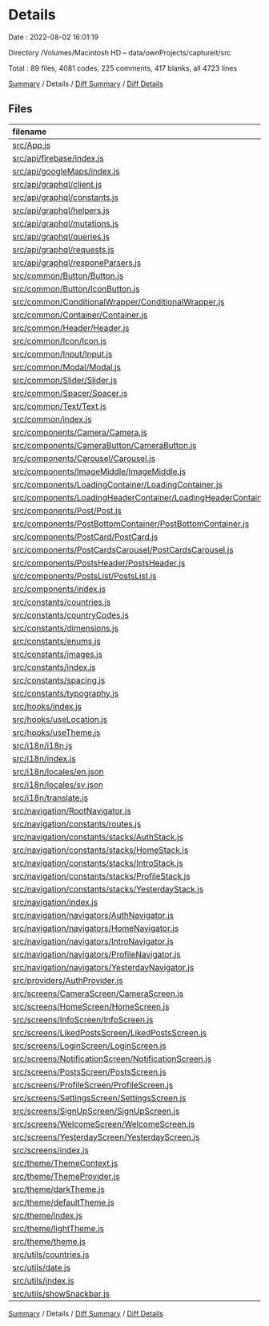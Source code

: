 # Details

Date : 2022-08-02 16:01:19

Directory /Volumes/Macintosh HD – data/ownProjects/captureit/src

Total : 89 files,  4081 codes, 225 comments, 417 blanks, all 4723 lines

[Summary](results.md) / Details / [Diff Summary](diff.md) / [Diff Details](diff-details.md)

## Files
| filename | language | code | comment | blank | total |
| :--- | :--- | ---: | ---: | ---: | ---: |
| [src/App.js](/src/App.js) | JavaScript | 30 | 0 | 4 | 34 |
| [src/api/firebase/index.js](/src/api/firebase/index.js) | JavaScript | 20 | 0 | 3 | 23 |
| [src/api/googleMaps/index.js](/src/api/googleMaps/index.js) | JavaScript | 17 | 0 | 3 | 20 |
| [src/api/graphql/client.js](/src/api/graphql/client.js) | JavaScript | 22 | 0 | 4 | 26 |
| [src/api/graphql/constants.js](/src/api/graphql/constants.js) | JavaScript | 1 | 0 | 1 | 2 |
| [src/api/graphql/helpers.js](/src/api/graphql/helpers.js) | JavaScript | 5 | 0 | 1 | 6 |
| [src/api/graphql/mutations.js](/src/api/graphql/mutations.js) | JavaScript | 33 | 0 | 6 | 39 |
| [src/api/graphql/queries.js](/src/api/graphql/queries.js) | JavaScript | 113 | 0 | 10 | 123 |
| [src/api/graphql/requests.js](/src/api/graphql/requests.js) | JavaScript | 162 | 4 | 17 | 183 |
| [src/api/graphql/responeParsers.js](/src/api/graphql/responeParsers.js) | JavaScript | 68 | 0 | 14 | 82 |
| [src/common/Button/Button.js](/src/common/Button/Button.js) | JavaScript | 128 | 0 | 8 | 136 |
| [src/common/Button/IconButton.js](/src/common/Button/IconButton.js) | JavaScript | 125 | 0 | 6 | 131 |
| [src/common/ConditionalWrapper/ConditionalWrapper.js](/src/common/ConditionalWrapper/ConditionalWrapper.js) | JavaScript | 3 | 0 | 2 | 5 |
| [src/common/Container/Container.js](/src/common/Container/Container.js) | JavaScript | 22 | 0 | 5 | 27 |
| [src/common/Header/Header.js](/src/common/Header/Header.js) | JavaScript | 137 | 0 | 8 | 145 |
| [src/common/Icon/Icon.js](/src/common/Icon/Icon.js) | JavaScript | 50 | 0 | 7 | 57 |
| [src/common/Input/Input.js](/src/common/Input/Input.js) | JavaScript | 66 | 0 | 9 | 75 |
| [src/common/Modal/Modal.js](/src/common/Modal/Modal.js) | JavaScript | 41 | 0 | 3 | 44 |
| [src/common/Slider/Slider.js](/src/common/Slider/Slider.js) | JavaScript | 34 | 0 | 2 | 36 |
| [src/common/Spacer/Spacer.js](/src/common/Spacer/Spacer.js) | JavaScript | 26 | 0 | 5 | 31 |
| [src/common/Text/Text.js](/src/common/Text/Text.js) | JavaScript | 103 | 0 | 12 | 115 |
| [src/common/index.js](/src/common/index.js) | JavaScript | 24 | 0 | 1 | 25 |
| [src/components/Camera/Camera.js](/src/components/Camera/Camera.js) | JavaScript | 62 | 0 | 8 | 70 |
| [src/components/CameraButton/CameraButton.js](/src/components/CameraButton/CameraButton.js) | JavaScript | 43 | 0 | 3 | 46 |
| [src/components/Carousel/Carousel.js](/src/components/Carousel/Carousel.js) | JavaScript | 32 | 0 | 2 | 34 |
| [src/components/ImageMiddle/ImageMiddle.js](/src/components/ImageMiddle/ImageMiddle.js) | JavaScript | 25 | 0 | 3 | 28 |
| [src/components/LoadingContainer/LoadingContainer.js](/src/components/LoadingContainer/LoadingContainer.js) | JavaScript | 20 | 0 | 4 | 24 |
| [src/components/LoadingHeaderContainer/LoadingHeaderContainer.js](/src/components/LoadingHeaderContainer/LoadingHeaderContainer.js) | JavaScript | 29 | 0 | 4 | 33 |
| [src/components/Post/Post.js](/src/components/Post/Post.js) | JavaScript | 134 | 0 | 11 | 145 |
| [src/components/PostBottomContainer/PostBottomContainer.js](/src/components/PostBottomContainer/PostBottomContainer.js) | JavaScript | 130 | 0 | 6 | 136 |
| [src/components/PostCard/PostCard.js](/src/components/PostCard/PostCard.js) | JavaScript | 80 | 10 | 7 | 97 |
| [src/components/PostCardsCarousel/PostCardsCarousel.js](/src/components/PostCardsCarousel/PostCardsCarousel.js) | JavaScript | 18 | 0 | 3 | 21 |
| [src/components/PostsHeader/PostsHeader.js](/src/components/PostsHeader/PostsHeader.js) | JavaScript | 31 | 0 | 3 | 34 |
| [src/components/PostsList/PostsList.js](/src/components/PostsList/PostsList.js) | JavaScript | 57 | 0 | 8 | 65 |
| [src/components/index.js](/src/components/index.js) | JavaScript | 26 | 0 | 1 | 27 |
| [src/constants/countries.js](/src/constants/countries.js) | JavaScript | 4 | 0 | 1 | 5 |
| [src/constants/countryCodes.js](/src/constants/countryCodes.js) | JavaScript | 4 | 0 | 2 | 6 |
| [src/constants/dimensions.js](/src/constants/dimensions.js) | JavaScript | 20 | 0 | 1 | 21 |
| [src/constants/enums.js](/src/constants/enums.js) | JavaScript | 7 | 0 | 1 | 8 |
| [src/constants/images.js](/src/constants/images.js) | JavaScript | 6 | 0 | 2 | 8 |
| [src/constants/index.js](/src/constants/index.js) | JavaScript | 28 | 0 | 1 | 29 |
| [src/constants/spacing.js](/src/constants/spacing.js) | JavaScript | 8 | 9 | 2 | 19 |
| [src/constants/typography.js](/src/constants/typography.js) | JavaScript | 62 | 0 | 2 | 64 |
| [src/hooks/index.js](/src/hooks/index.js) | JavaScript | 3 | 0 | 2 | 5 |
| [src/hooks/useLocation.js](/src/hooks/useLocation.js) | JavaScript | 18 | 0 | 2 | 20 |
| [src/hooks/useTheme.js](/src/hooks/useTheme.js) | JavaScript | 4 | 0 | 3 | 7 |
| [src/i18n/i18n.js](/src/i18n/i18n.js) | JavaScript | 13 | 5 | 8 | 26 |
| [src/i18n/index.js](/src/i18n/index.js) | JavaScript | 2 | 0 | 2 | 4 |
| [src/i18n/locales/en.json](/src/i18n/locales/en.json) | JSON | 49 | 0 | 1 | 50 |
| [src/i18n/locales/sv.json](/src/i18n/locales/sv.json) | JSON | 17 | 0 | 1 | 18 |
| [src/i18n/translate.js](/src/i18n/translate.js) | JavaScript | 4 | 5 | 1 | 10 |
| [src/navigation/RootNavigator.js](/src/navigation/RootNavigator.js) | JavaScript | 27 | 0 | 4 | 31 |
| [src/navigation/constants/routes.js](/src/navigation/constants/routes.js) | JavaScript | 17 | 0 | 1 | 18 |
| [src/navigation/constants/stacks/AuthStack.js](/src/navigation/constants/stacks/AuthStack.js) | JavaScript | 33 | 0 | 3 | 36 |
| [src/navigation/constants/stacks/HomeStack.js](/src/navigation/constants/stacks/HomeStack.js) | JavaScript | 46 | 0 | 3 | 49 |
| [src/navigation/constants/stacks/IntroStack.js](/src/navigation/constants/stacks/IntroStack.js) | JavaScript | 3 | 0 | 2 | 5 |
| [src/navigation/constants/stacks/ProfileStack.js](/src/navigation/constants/stacks/ProfileStack.js) | JavaScript | 42 | 0 | 2 | 44 |
| [src/navigation/constants/stacks/YesterdayStack.js](/src/navigation/constants/stacks/YesterdayStack.js) | JavaScript | 9 | 0 | 2 | 11 |
| [src/navigation/index.js](/src/navigation/index.js) | JavaScript | 3 | 0 | 2 | 5 |
| [src/navigation/navigators/AuthNavigator.js](/src/navigation/navigators/AuthNavigator.js) | JavaScript | 27 | 0 | 4 | 31 |
| [src/navigation/navigators/HomeNavigator.js](/src/navigation/navigators/HomeNavigator.js) | JavaScript | 109 | 1 | 10 | 120 |
| [src/navigation/navigators/IntroNavigator.js](/src/navigation/navigators/IntroNavigator.js) | JavaScript | 26 | 0 | 4 | 30 |
| [src/navigation/navigators/ProfileNavigator.js](/src/navigation/navigators/ProfileNavigator.js) | JavaScript | 26 | 0 | 4 | 30 |
| [src/navigation/navigators/YesterdayNavigator.js](/src/navigation/navigators/YesterdayNavigator.js) | JavaScript | 27 | 0 | 4 | 31 |
| [src/providers/AuthProvider.js](/src/providers/AuthProvider.js) | JavaScript | 94 | 2 | 15 | 111 |
| [src/screens/CameraScreen/CameraScreen.js](/src/screens/CameraScreen/CameraScreen.js) | JavaScript | 409 | 6 | 31 | 446 |
| [src/screens/HomeScreen/HomeScreen.js](/src/screens/HomeScreen/HomeScreen.js) | JavaScript | 63 | 0 | 6 | 69 |
| [src/screens/InfoScreen/InfoScreen.js](/src/screens/InfoScreen/InfoScreen.js) | JavaScript | 6 | 0 | 2 | 8 |
| [src/screens/LikedPostsScreen/LikedPostsScreen.js](/src/screens/LikedPostsScreen/LikedPostsScreen.js) | JavaScript | 54 | 69 | 8 | 131 |
| [src/screens/LoginScreen/LoginScreen.js](/src/screens/LoginScreen/LoginScreen.js) | JavaScript | 97 | 0 | 5 | 102 |
| [src/screens/NotificationScreen/NotificationScreen.js](/src/screens/NotificationScreen/NotificationScreen.js) | JavaScript | 6 | 0 | 3 | 9 |
| [src/screens/PostsScreen/PostsScreen.js](/src/screens/PostsScreen/PostsScreen.js) | JavaScript | 47 | 0 | 5 | 52 |
| [src/screens/ProfileScreen/ProfileScreen.js](/src/screens/ProfileScreen/ProfileScreen.js) | JavaScript | 181 | 47 | 13 | 241 |
| [src/screens/SettingsScreen/SettingsScreen.js](/src/screens/SettingsScreen/SettingsScreen.js) | JavaScript | 32 | 0 | 5 | 37 |
| [src/screens/SignUpScreen/SignUpScreen.js](/src/screens/SignUpScreen/SignUpScreen.js) | JavaScript | 102 | 0 | 5 | 107 |
| [src/screens/WelcomeScreen/WelcomeScreen.js](/src/screens/WelcomeScreen/WelcomeScreen.js) | JavaScript | 81 | 0 | 3 | 84 |
| [src/screens/YesterdayScreen/YesterdayScreen.js](/src/screens/YesterdayScreen/YesterdayScreen.js) | JavaScript | 139 | 0 | 10 | 149 |
| [src/screens/index.js](/src/screens/index.js) | JavaScript | 26 | 0 | 1 | 27 |
| [src/theme/ThemeContext.js](/src/theme/ThemeContext.js) | JavaScript | 3 | 0 | 3 | 6 |
| [src/theme/ThemeProvider.js](/src/theme/ThemeProvider.js) | JavaScript | 40 | 0 | 6 | 46 |
| [src/theme/darkTheme.js](/src/theme/darkTheme.js) | JavaScript | 26 | 6 | 6 | 38 |
| [src/theme/defaultTheme.js](/src/theme/defaultTheme.js) | JavaScript | 5 | 0 | 1 | 6 |
| [src/theme/index.js](/src/theme/index.js) | JavaScript | 6 | 0 | 1 | 7 |
| [src/theme/lightTheme.js](/src/theme/lightTheme.js) | JavaScript | 24 | 61 | 1 | 86 |
| [src/theme/theme.js](/src/theme/theme.js) | JavaScript | 10 | 0 | 2 | 12 |
| [src/utils/countries.js](/src/utils/countries.js) | JavaScript | 0 | 0 | 1 | 1 |
| [src/utils/date.js](/src/utils/date.js) | JavaScript | 46 | 0 | 9 | 55 |
| [src/utils/index.js](/src/utils/index.js) | JavaScript | 2 | 0 | 1 | 3 |
| [src/utils/showSnackbar.js](/src/utils/showSnackbar.js) | JavaScript | 21 | 0 | 3 | 24 |

[Summary](results.md) / Details / [Diff Summary](diff.md) / [Diff Details](diff-details.md)